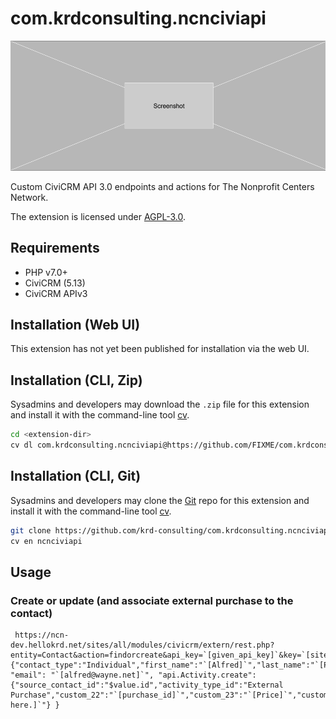 # com.krdconsulting.ncnciviapi

![Screenshot](/images/screenshot.png)

Custom CiviCRM API 3.0 endpoints and actions for The Nonprofit Centers Network.

The extension is licensed under [AGPL-3.0](LICENSE.txt).

## Requirements

* PHP v7.0+
* CiviCRM (5.13)
* CiviCRM APIv3

## Installation (Web UI)

This extension has not yet been published for installation via the web UI.

## Installation (CLI, Zip)

Sysadmins and developers may download the `.zip` file for this extension and
install it with the command-line tool [cv](https://github.com/civicrm/cv).

```bash
cd <extension-dir>
cv dl com.krdconsulting.ncnciviapi@https://github.com/FIXME/com.krdconsulting.ncnciviapi/archive/master.zip
```

## Installation (CLI, Git)

Sysadmins and developers may clone the [Git](https://en.wikipedia.org/wiki/Git) repo for this extension and
install it with the command-line tool [cv](https://github.com/civicrm/cv).

```bash
git clone https://github.com/krd-consulting/com.krdconsulting.ncnciviapi.git
cv en ncnciviapi
```

## Usage

### Create or update (and associate external purchase to the contact)
```
 https://ncn-dev.hellokrd.net/sites/all/modules/civicrm/extern/rest.php?entity=Contact&action=findorcreate&api_key=`[given_api_key]`&key=`[site_key]`&json={"contact_type":"Individual","first_name":"`[Alfred]`","last_name":"`[Pennyworth]`", "email": "`[alfred@wayne.net]`", "api.Activity.create":{"source_contact_id":"$value.id","activity_type_id":"External Purchase","custom_22":"`[purchase_id]`","custom_23":"`[Price]`","custom_24":"`[Description here.]`"} }
```
